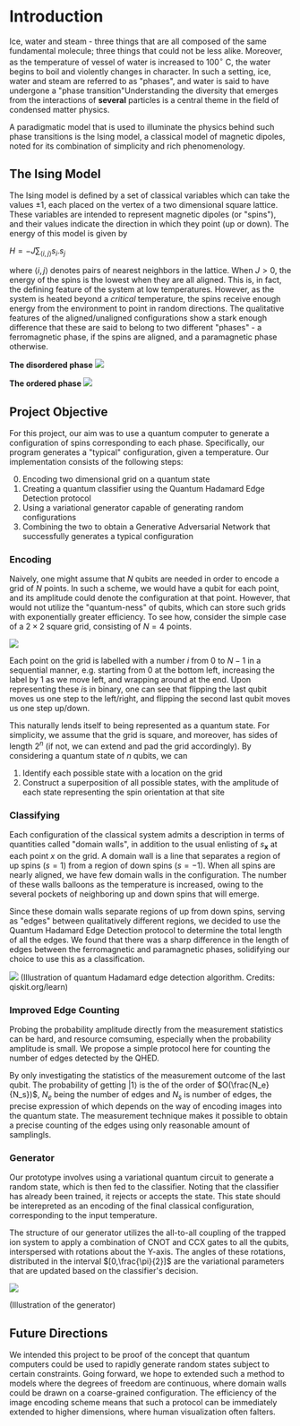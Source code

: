 # Introduction
Ice, water and steam - three things that are all composed of the same fundamental molecule; three things that could not be less alike. Moreover, as the temperature of vessel of water is increased to $100^\circ$ C, the water begins to boil and violently changes in character. In such a setting, ice, water and steam are referred to as "phases", and water is said to have undergone a "phase transition"Understanding the diversity that emerges from the interactions of **several** particles is a central theme in the field of condensed matter physics.

A paradigmatic model that is used to illuminate the physics behind such phase transitions is the Ising model, a classical model of magnetic dipoles, noted for its combination of simplicity and rich phenomenology.


## The Ising Model

The Ising model is defined by a set of classical variables which can take the values $\pm 1$, each placed on the vertex of a two dimensional square lattice. These variables are intended to represent magnetic dipoles (or "spins"), and their values indicate the direction in which they point (up or down). The energy of this model is given by 

$H = -J\sum_{\langle i,j\rangle} s_i . s_j$

where $\langle i,j \rangle$ denotes pairs of nearest neighbors in the lattice. When $J>0$, the energy of the spins is the lowest when they are all aligned. This is, in fact, the defining feature of the system at low temperatures. However, as the system is heated beyond a *critical* temperature, the spins receive enough energy from the environment to point in random directions. The qualitative features of the aligned/unaligned configurations show a stark enough difference that these are said to belong to two different "phases" - a ferromagnetic phase, if the spins are aligned, and a paramagnetic phase otherwise.

**The disordered phase**
![](RefFiles/disordered.png)

**The ordered phase**
![](RefFiles/ordered.png)



## Project Objective

For this project, our aim was to use a quantum computer to generate a configuration of spins corresponding to each phase. Specifically, our program generates a "typical" configuration, given a temperature. Our implementation consists of the following steps:

0. Encoding two dimensional grid on a quantum state
1. Creating a quantum classifier using the Quantum Hadamard Edge Detection protocol
2. Using a variational generator capable of generating random configurations
3. Combining the two to obtain a Generative Adversarial Network that successfully generates a typical configuration

### Encoding

Naively, one might assume that $N$ qubits are needed in order to encode a grid of $N$ points. In such a scheme, we would have a qubit for each point, and its amplitude could denote the configuration at that point. However, that would not utilize the "quantum-ness" of qubits, which can store such grids with exponentially greater efficiency. To see how, consider the simple case of a $2\times2$ square grid, consisting of $N=4$ points.

![](RefFiles/encode.png)


Each point on the grid is labelled with a number $i$ from 0 to $N-1$ in a sequential manner, e.g. starting from 0 at the bottom left, increasing the label by 1 as we move left, and wrapping around at the end. Upon representing these $i$s in binary, one can see that flipping the last qubit moves us one step to the left/right, and flipping the second last qubit moves us one step up/down. 

This naturally lends itself to being represented as a quantum state. For simplicity, we assume that the grid is square, and moreover, has sides of length $2^n$ (if not, we can extend and pad the grid accordingly). By considering a quantum state of $n$ qubits, we can

1. Identify each possible state with a location on the grid
2. Construct a superposition of all possible states, with the amplitude of each state representing the spin orientation at that site

### Classifying

Each configuration of the classical system admits a description in terms of quantities called "domain walls", in addition to the usual enlisting of $s_\mathbf{x}$ at each point $x$ on the grid. A domain wall is a line that separates a region of up spins ($s=1$) from a region of down spins ($s=-1$). When all spins are nearly aligned, we have few domain walls in the configuration. The number of these walls balloons as the temperature is increased, owing to the several pockets of neighboring up and down spins that will emerge.

Since these domain walls separate regions of up from down spins, serving as "edges" between qualitatively different regions, we decided to use the Quantum Hadamard Edge Detection protocol to determine the total length of all the edges. We found that there was a sharp difference in the length of edges between the ferromagnetic and paramagnetic phases, solidifying our choice to use this as a classification.

![](https://qiskit.org/textbook/ch-applications/images/sample_image_circuit.png)
(Illustration of quantum Hadamard edge detection algorithm. Credits: qiskit.org/learn)

### Improved Edge Counting
Probing the probability amplitude directly from the measurement statistics can be hard, and resource comsuming, especially when the probability amplitude is small. We propose a simple protocol here for counting the number of edges detected by the QHED. 

By only investigating the statistics of the measurement outcome of the last qubit. The probability of getting $|1\rangle$ is the of the order of $O(\frac{N_e}{N_s})$, $N_e$ being the number of edges and $N_s$ is number of edges, the precise expression of which depends on the way of encoding images into the quantum state. The measurement technique makes it possible to obtain a precise counting of the edges using only reasonable amount of samplingls. 




### Generator

Our prototype involves using a variational quantum circuit to generate a random state, which is then fed to the classifier. Noting that the classifier has already been trained, it rejects or accepts the state. This state should be interepreted as an encoding of the final classical configuration, corresponding to the input temperature.

The structure of our generator utilizes the all-to-all coupling of the trapped ion system to apply a combination of CNOT and CCX gates to all the qubits, interspersed with rotations about the Y-axis. The angles of these rotations, distributed in the interval $[0,\frac{\pi}{2}]$ are the variational parameters that are updated based on the classifier's decision.

![](RefFiles/encodingcirc.png)

(Illustration of the generator)

## Future Directions
We intended this project to be proof of the concept that quantum computers could be used to rapidly generate random states subject to certain constraints. Going forward, we hope to extended such a method to models where the degrees of freedom are continuous, where domain walls could be drawn on a coarse-grained configuration. The efficiency of the image encoding scheme means that such a protocol can be immediately extended to higher dimensions, where human visualization often falters.

